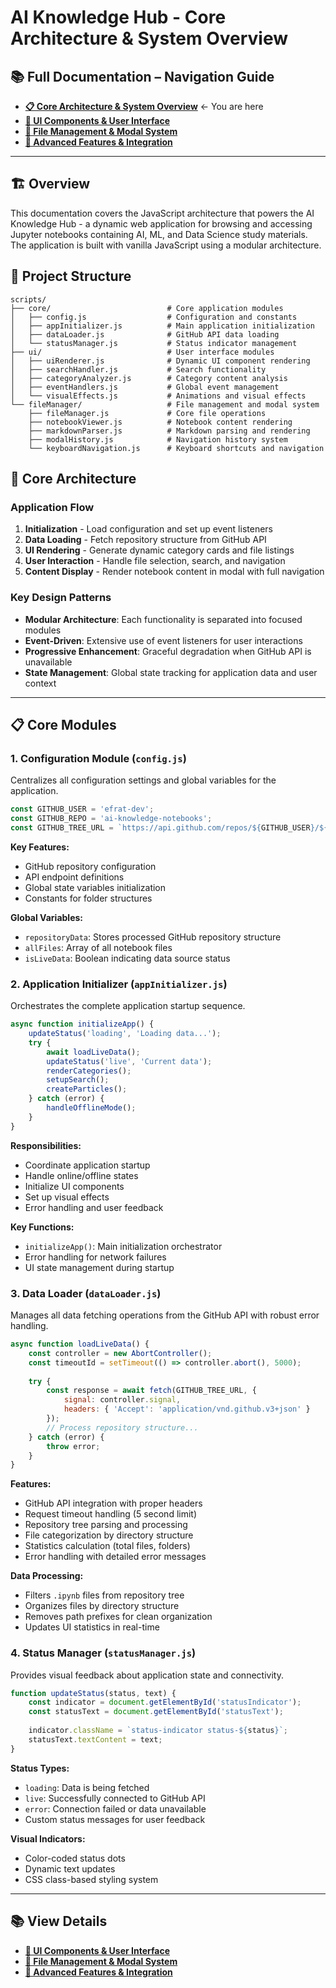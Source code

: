 # AI Knowledge Hub - Core Architecture & System Overview

## 📚 Full Documentation – Navigation Guide
- **[📋 Core Architecture & System Overview](core_architecture_overview)** ← You are here  
- **[🎨 UI Components & User Interface](ui_components_interface)**  
- **[📁 File Management & Modal System](file_management_modals)**  
- **[🔧 Advanced Features & Integration](advanced_features_integration)**

---

## 🏗️ Overview

This documentation covers the JavaScript architecture that powers the AI Knowledge Hub - a dynamic web application for browsing and accessing Jupyter notebooks containing AI, ML, and Data Science study materials. The application is built with vanilla JavaScript using a modular architecture.

## 📁 Project Structure

```
scripts/
├── core/                          # Core application modules
│   ├── config.js                  # Configuration and constants
│   ├── appInitializer.js          # Main application initialization
│   ├── dataLoader.js              # GitHub API data loading
│   └── statusManager.js           # Status indicator management
├── ui/                            # User interface modules
│   ├── uiRenderer.js              # Dynamic UI component rendering
│   ├── searchHandler.js           # Search functionality
│   ├── categoryAnalyzer.js        # Category content analysis
│   ├── eventHandlers.js           # Global event management
│   └── visualEffects.js           # Animations and visual effects
└── fileManager/                   # File management and modal system
    ├── fileManager.js             # Core file operations
    ├── notebookViewer.js          # Notebook content rendering
    ├── markdownParser.js          # Markdown parsing and rendering
    ├── modalHistory.js            # Navigation history system
    └── keyboardNavigation.js      # Keyboard shortcuts and navigation
```

## 🚀 Core Architecture

### Application Flow
1. **Initialization** - Load configuration and set up event listeners
2. **Data Loading** - Fetch repository structure from GitHub API
3. **UI Rendering** - Generate dynamic category cards and file listings
4. **User Interaction** - Handle file selection, search, and navigation
5. **Content Display** - Render notebook content in modal with full navigation

### Key Design Patterns
- **Modular Architecture**: Each functionality is separated into focused modules
- **Event-Driven**: Extensive use of event listeners for user interactions
- **Progressive Enhancement**: Graceful degradation when GitHub API is unavailable
- **State Management**: Global state tracking for application data and user context

---

## 📋 Core Modules

### 1. Configuration Module (`config.js`)

Centralizes all configuration settings and global variables for the application.

```javascript
const GITHUB_USER = 'efrat-dev';
const GITHUB_REPO = 'ai-knowledge-notebooks';
const GITHUB_TREE_URL = `https://api.github.com/repos/${GITHUB_USER}/${GITHUB_REPO}/git/trees/main?recursive=1`;
```

**Key Features:**
- GitHub repository configuration
- API endpoint definitions
- Global state variables initialization
- Constants for folder structures

**Global Variables:**
- `repositoryData`: Stores processed GitHub repository structure
- `allFiles`: Array of all notebook files
- `isLiveData`: Boolean indicating data source status

### 2. Application Initializer (`appInitializer.js`)

Orchestrates the complete application startup sequence.

```javascript
async function initializeApp() {
    updateStatus('loading', 'Loading data...');
    try {
        await loadLiveData();
        updateStatus('live', 'Current data');
        renderCategories();
        setupSearch();
        createParticles();
    } catch (error) {
        handleOfflineMode();
    }
}
```

**Responsibilities:**
- Coordinate application startup
- Handle online/offline states
- Initialize UI components
- Set up visual effects
- Error handling and user feedback

**Key Functions:**
- `initializeApp()`: Main initialization orchestrator
- Error handling for network failures
- UI state management during startup

### 3. Data Loader (`dataLoader.js`)

Manages all data fetching operations from the GitHub API with robust error handling.

```javascript
async function loadLiveData() {
    const controller = new AbortController();
    const timeoutId = setTimeout(() => controller.abort(), 5000);
    
    try {
        const response = await fetch(GITHUB_TREE_URL, {
            signal: controller.signal,
            headers: { 'Accept': 'application/vnd.github.v3+json' }
        });
        // Process repository structure...
    } catch (error) {
        throw error;
    }
}
```

**Features:**
- GitHub API integration with proper headers
- Request timeout handling (5 second limit)
- Repository tree parsing and processing
- File categorization by directory structure
- Statistics calculation (total files, folders)
- Error handling with detailed error messages

**Data Processing:**
- Filters `.ipynb` files from repository tree
- Organizes files by directory structure
- Removes path prefixes for clean organization
- Updates UI statistics in real-time

### 4. Status Manager (`statusManager.js`)

Provides visual feedback about application state and connectivity.

```javascript
function updateStatus(status, text) {
    const indicator = document.getElementById('statusIndicator');
    const statusText = document.getElementById('statusText');
    
    indicator.className = `status-indicator status-${status}`;
    statusText.textContent = text;
}
```

**Status Types:**
- `loading`: Data is being fetched
- `live`: Successfully connected to GitHub API
- `error`: Connection failed or data unavailable
- Custom status messages for user feedback

**Visual Indicators:**
- Color-coded status dots
- Dynamic text updates
- CSS class-based styling system

---

## 📚 View Details
- **[🎨 UI Components & User Interface](ui_components_interface)** 
- **[📁 File Management & Modal System](file_management_modals)** 
- **[🔧 Advanced Features & Integration](advanced_features_integration)** 